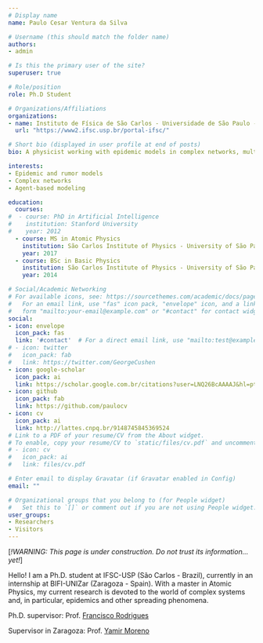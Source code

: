 ```yaml
---
# Display name
name: Paulo Cesar Ventura da Silva

# Username (this should match the folder name)
authors:
- admin

# Is this the primary user of the site?
superuser: true

# Role/position
role: Ph.D Student

# Organizations/Affiliations
organizations:
- name: Instituto de Física de São Carlos - Universidade de São Paulo - Brazil
  url: "https://www2.ifsc.usp.br/portal-ifsc/"

# Short bio (displayed in user profile at end of posts)
bio: A physicist working with epidemic models in complex networks, multiplex networks and other populations.

interests:
- Epidemic and rumor models
- Complex networks
- Agent-based modeling

education:
  courses:
#  - course: PhD in Artificial Intelligence
#    institution: Stanford University
#    year: 2012
  - course: MS in Atomic Physics
    institution: São Carlos Institute of Physics - University of São Paulo
    year: 2017
  - course: BSc in Basic Physics
    institution: São Carlos Institute of Physics - University of São Paulo
    year: 2014

# Social/Academic Networking
# For available icons, see: https://sourcethemes.com/academic/docs/page-builder/#icons
#   For an email link, use "fas" icon pack, "envelope" icon, and a link in the
#   form "mailto:your-email@example.com" or "#contact" for contact widget.
social:
- icon: envelope
  icon_pack: fas
  link: '#contact'  # For a direct email link, use "mailto:test@example.org".
# - icon: twitter
#   icon_pack: fab
#   link: https://twitter.com/GeorgeCushen
- icon: google-scholar
  icon_pack: ai
  link: https://scholar.google.com.br/citations?user=LNQ26BcAAAAJ&hl=pt-BR&oi=ao
- icon: github
  icon_pack: fab
  link: https://github.com/paulocv
- icon: cv
  icon_pack: ai
  link: http://lattes.cnpq.br/9148745845369524
# Link to a PDF of your resume/CV from the About widget.
# To enable, copy your resume/CV to `static/files/cv.pdf` and uncomment the lines below.
# - icon: cv
#   icon_pack: ai
#   link: files/cv.pdf

# Enter email to display Gravatar (if Gravatar enabled in Config)
email: ""

# Organizational groups that you belong to (for People widget)
#   Set this to `[]` or comment out if you are not using People widget.
user_groups:
- Researchers
- Visitors
---
```


[*!WARNING: This page is under construction. Do not trust its information... yet!*]

Hello! I am a Ph.D. student at IFSC-USP (São Carlos - Brazil), currently in an internship at BIFI-UNIZar (Zaragoza - Spain). With a master in Atomic Physics, my current research is devoted to the world of complex systems and, in particular, epidemics and other spreading phenomena.

Ph.D. supervisor: Prof. [Francisco Rodrigues](https://sites.icmc.usp.br/francisco/index.html)

Supervisor in Zaragoza:  Prof. [Yamir Moreno](http://cosnet.bifi.es/people/yamir-moreno/)


